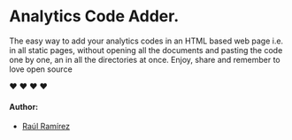 # Analytics Code Adder.

The easy way to add your analytics codes in an HTML based web page i.e. in all static pages, without opening all the documents and pasting the code one by one, an in all the directories at once. Enjoy, share and remember to love open source  

:heart:  :heart:  :heart:  :heart:

#### Author:

- [Raúl Ramírez](https://github.com/jatib "jatib")